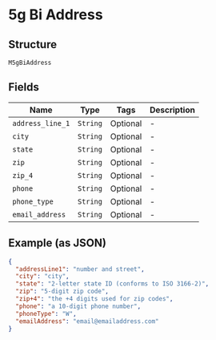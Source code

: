 
# 5g Bi Address

## Structure

`M5gBiAddress`

## Fields

| Name | Type | Tags | Description |
|  --- | --- | --- | --- |
| `address_line_1` | `String` | Optional | - |
| `city` | `String` | Optional | - |
| `state` | `String` | Optional | - |
| `zip` | `String` | Optional | - |
| `zip_4` | `String` | Optional | - |
| `phone` | `String` | Optional | - |
| `phone_type` | `String` | Optional | - |
| `email_address` | `String` | Optional | - |

## Example (as JSON)

```json
{
  "addressLine1": "number and street",
  "city": "city",
  "state": "2-letter state ID (conforms to ISO 3166-2)",
  "zip": "5-digit zip code",
  "zip+4": "the +4 digits used for zip codes",
  "phone": "a 10-digit phone number",
  "phoneType": "W",
  "emailAddress": "email@emailaddress.com"
}
```

